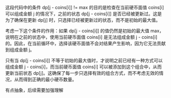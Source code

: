 这段代码中的条件 dp[j - coins[i]] != max 的目的是检查在当前硬币面值 coins[i] 可以组成金额 j 的情况下，之前的状态 dp[j - coins[i]] 是否已经被更新过。这是为了确保在更新 dp[j] 时，只选择已经被更新过的状态，而不是初始的最大值。

考虑一下这个条件的作用：如果 dp[j - coins[i]] 的值仍然是初始的最大值 max，说明在之前的状态中，使用当前硬币面值 coins[i] 是无法组成金额 j - coins[i] 的。因此，在当前循环中，选择该硬币面值不会对结果产生影响，因为它无法贡献到组成金额 j。

只有当 dp[j - coins[i]] 不等于初始的最大值时，才说明之前已经有一种方式可以组成金额 j - coins[i]，而当前硬币面值 coins[i] 可以被添加到这个组合中，从而更新当前状态 dp[j]。这确保了每一步只选择有效的组合方式，而不考虑无效的情况，从而得到正确的最小硬币数量。

有点抽象，后续需要加强理解
